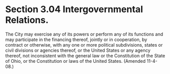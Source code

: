 Section 3.04 Intergovernmental Relations.
=========================================

The City may exercise any of its powers or perform any of its functions
and may participate in the financing thereof, jointly or in cooperation,
by contract or otherwise, with any one or more political subdivisions,
states or civil divisions or agencies thereof, or the United States or
any agency thereof, not inconsistent with the general law or the
Constitution of the State of Ohio, or the Constitution or laws of the
United States. (Amended 11-4-08.)
